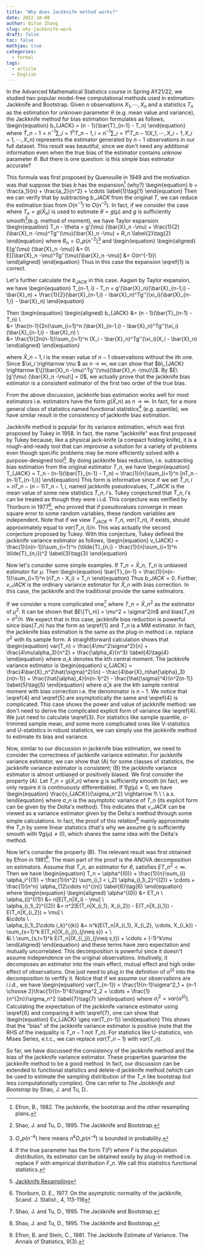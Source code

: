 ```yaml
---
title: "Why does Jackknife method works?"
date: 2022-10-08
author: Qifan Zhang
slug: why-jackknife-work
draft: false
toc: false
mathjax: true
categories:
  - formal
tags:
  - article
  - English
---
```

<script type="text/javascript" id="MathJax-script" async
  src="https://cdn.jsdelivr.net/npm/mathjax@3/es5/tex-mml-chtml.js">
</script>


In the Advanced Mathematical Statistics course in Spring AY21/22, we studied two popular model-free computational methods used in estimation: Jackknife and Bootstrap. Given $n$ observations $X_1,\cdots, X_n$ and a statistics $T_n$ as the estimation for unknown parameter $\theta$ (e.g. mean value and variance), the Jackknife method for bias estimation formulates as follows,
\begin{equation}
b_{JACK} = (n - 1)(\bar{T}_{n-1} - T_n) 
\end{equation}
where $\bar{T}\_{n-1} = n^{-1}\sum\_{i=1}^n T\_{n-1,i} = n^{-1}\sum\_{i=1}^n T\_{n-1}(X\_1,\cdots,X\_{i-1},X\_{i+1},\cdots,X\_n)$ represents the estimator generated by $n-1$ observations in our full dataset. This result was beautiful, since we don't need any additional information even when the true bias of the estimator contains unknow parameter $\theta$. But there is one question: is this simple bias estimator accurate? 

This formula was first proposed by Quenouille in 1949 and the motivation was that suppose the bias $b$ has the expansion[^1] (why?)
\begin{equation}
b = \frac{a_1}{n} + \frac{a_2}{n^2} + \cdots \label{1}\tag{1}
\end{equation}
Then we can verify that by subtracting $b\_{JACK}$ from the original $T$, we can reduce the estimation bias from $O(n^{-1})$ to $O(n^{-2})$. In fact, if we consider the case where $T_n=g(\bar{X}_n)$ is used to estimate $\theta=g(\mu)$ and $g$ is sufficiently smooth[^2](e.g. method of moment), we have Taylor expansion
\begin{equation}
T_n - \theta = g'(\mu) (\bar{X}_n -\mu) + \frac{1}{2}(\bar{X}_n -\mu)^Tg''(\mu)(\bar{X}_n -\mu) + R_n \label{2}\tag{2}
\end{equation} 
where $R_n=O\_{p}(n^{-2})$[^3] and
\begin{equation}
\begin{aligned}
E\[g'(\mu) (\bar{X}_n -\mu)\] &= 0\\\
E\[(\bar{X}_n -\mu)^Tg''(\mu)(\bar{X}_n -\mu)\] &= O(n^{-1})\\\
\end{aligned}
\end{equation}
Thus in this case the expansion \eqref{1} is correct. 

Let's further calculate the $b_{JACK}$ in this case. Aagain by Taylor expansion, we have 
\begin{equation}
T\_{n-1, i} - T\_n = g'(\bar{X}\_n)(\bar{X}\_{n-1,i} - \bar{X}\_n) + \frac{1}{2}(\bar{X}\_{n-1,i} - \bar{X}\_n)^Tg''(\xi\_i)(\bar{X}_{n-1,i} - \bar{X}_n)
\end{equation}

Then 
\begin{equation}
\begin{aligned}
b\_{JACK} &= (n - 1)(\bar{T}\_{n-1} - T\_n) \\\
&= \frac{n-1}{2n}\sum\_{i=1}^n (\bar{X}\_{n-1,i} - \bar{X}\_n)^Tg''(\xi\_i)(\bar{X}_{n-1,i} - \bar{X}_n) \\\
&= \frac{1}{2n(n-1)}\sum\_{i=1}^n (X_i - \bar{X}\_n)^Tg''(\xi\_i)(X_i - \bar{X}_n)
\end{aligned}
\end{equation}

where $\bar{X}\_{n-1,i}$ is the mean value of $n-1$ observations without the ith one. Since 
$\xi\_i \rightarrow \mu $ as $n \rightarrow \infty$, we can show that $b\_{JACK} \rightarrow E\[(\bar{X}_n -\mu)^Tg''(\mu)(\bar{X}_n -\mu)\]$. By $E\[g'(\mu) (\bar{X}_n -\mu)\] = 0$, we actually prove that the jackknife bias estimator is a consistent estimator of the first two order of the true bias. 

From the above discussion, jackknife bias estimation works well for most estimators i.e. estimators have the form $g(\bar{X}\_n)$ as $n\rightarrow \infty$. In fact, for a more general class of statistics named functional statistics[^4] (e.g. quantile), we have similar result in the consistency of jackknife bias estimation. 

Jackknife method is popular for its variance estimation, which was first proposed by Tukey in 1958. In fact, the name "jackknife" was first proposed by Tukey because, like a physical jack-knife (a compact folding knife), it is a rough-and-ready tool that can improvise a solution for a variety of problems even though specific problems may be more efficiently solved with a purpose-designed tool[^5]. By doing jackknife bias reduction, i.e. subtracting bias estimation from the original estimator $T\_n$, we have
\begin{equation}
T_{JACK} = T_n - (n-1)(\bar{T}\_{n-1} - T_n) = \frac{1}{n}\sum_{i=1}^n [nT_n - (n-1)T_{n-1,i}]
\end{equation}
This form is informative since if we set $\tilde{T}\_{n,i} = nT\_n - (n-1)T\_{n-1,i}$, named jackknife pseudovalues, $T\_{JACK}$ is the mean value of some new statistics $\tilde{T}\_{n,i}$'s. Tukey conjectured that $\tilde{T}\_{n,i}$'s can be treated as though they were i.i.d. This conjecture was verified by Thorburn in 1977[^6], who proved that if pseudovalues converge in mean square error to some random variables, these random variables are independent. Note that if we view $T_{JACK}\approx T\_n$, $var(T\_n)$, if exists, should approximately equal to $var(\tilde{T}\_{n,i})/n$. This was actually the second conjecture proposed by Tukey. With this conjecture, Tukey defined the jackknife variance estimator as follows,
\begin{equation}
    v_{JACK} = \frac{1}{n(n-1)}\sum_{i=1}^n (\tilde{T}\_{n,i} - \frac{1}{n}\sum_{i=1}^n \tilde{T}_{n,i})^2 \label{3}\tag{3}
\end{equation}

Now let's consider some simple examples. If $T\_n = \bar{X}\_n$, $T\_n$ is unbiased estimator for $\mu$. Then 
\begin{equation}
\bar{T}_{n-1} = \frac{1}{n(n-1)}\sum\_{i=1}^n (nT\_n - X\_i) = T\_n
\end{equation} 
Thus $b\_{JACK} = 0$. Further, $v\_{JACK}$ is the ordinary variance estimator for $\bar{X}\_n$ with bias correction. In this case, the jackknife and the traditional provide the same estimators. 

If we consider a more complicated one[^2] where $T\_n = \bar{X}\_n^2$ as the estimator of $\mu^2$. It can be shown that $E\[T\_n\] = \mu^2 + \sigma^2/n$ and bias$(T\_n) = \sigma^2/n$. We expect that in this case, jackknife bias reduction is powerful since bias$(T\_n)$ has the form as \eqref{1} and $T\_n$ is a MM estimator. In fact, the jackknife bias estimation is the same as the plug-in method i.e. replace $\sigma^2$ with its sample form. A straightforward calculation shows that 
\begin{equation}
var(T\_n) = \frac{4\mu^2\sigma^2}{n} + \frac{4\mu\alpha_3}{n^2} + \frac{\alpha\_4}{n^3} \label{4}\tag{4}
\end{equation}
where $\alpha\_k$ denotes the kth central moment. The jackknife variance estimator is
\begin{equation}
v_{JACK} = \frac{4\bar{X}\_n^2\hat{\sigma}^2}{n} - \frac{4\bar{X}\_n\hat{\alpha}\_3}{n(n-1)} + \frac{\hat{\alpha}\_4}{n(n-1)^2} - \frac{\hat{\sigma}^4}{n^2(n-1)} \label{5}\tag{5}
\end{equation}
where $\hat{\alpha}\_k$ are the kth sample central moment with bias correction i.e. the denominator is $n - 1$. We notice that \eqref{4} and \eqref{5} are asymptotically the same and \eqref{4} is complicated. This case shows the power and value of jackknife method: we don't need to derive the complicated explicit form of variance like \eqref{4}. We just need to calculate \eqref{3}. For statistics like sample quantile, $\alpha$-trimmed sample mean, and some more complicated ones like V-statistics and U-statistics in robust statistics, we can simply use the jackknife method to estimate its bias and variance. 

Now, similar to our discussion in jackknife bias estimation, we need to consider the correctness of jackknife variance estimator. For jackknife variance estimator, we can show that (A) for some classes of statistics, the jackknife variance estimator is consistent; (B) the jackknife variance estimator is almost unbiased or positively biased. We first consider the property (A). Let $T\_n = g(\bar{X}\_n)$ where g is sufficiently smooth (in fact, we only require it is continuously differentiable). If $\nabla g (\mu) \neq 0$, we have
\begin{equation}
\frac{v\_{JACK}}{\sigma\_n^2} \rightarrow 1\ \ \ a.s.
\end{equation} 
where $\sigma\_n$ is the asymptotic variance of $T\_n$ (its explicit form can be given by the Delta's method). This indicates that $v\_{JACK}$ can be viewed as a variance estimator given by the Delta's method through some simple calculations. In fact, the proof of this relation[^2] mainly approximate the $T\_n$ by some linear statistics (that's why we assume g is sufficiently smooth with $\nabla g (\mu) \neq 0$), which shares the same idea with the Delta's method. 

Now let's consider the property (B). The relevant result was first obtained by Efron in 1981[^7]. The main part of the proof is the ANOVA decomposition on estimators. Assume that $T\_n$, an estimator for $\theta$, satisfies $ET\_n^2 < \infty$. Then we have
\begin{equation}
T\_n = \alpha^{(0)} + \frac{1}{n}\sum_{i} \alpha_i^{(1)} + \frac{1}{n^2} \sum_{i\_1 < i\_2} \alpha\_{i\_1i\_2}^{(2)} + \cdots + \frac{1}{n^n} \alpha_{12\cdots n}^{(n)} \label{6}\tag{6}
\end{equation}  
where 
\begin{equation}
\begin{aligned}
\alpha^{(0)} &= ET\_n \\\
\alpha_{i}^{(1)} &= n\[E(T\_n|X\_i) - \mu\] \\\
\alpha_{i\_1i\_2}^{(2)} &= n^2\[E(T\_n|X\_{i\_1}, X\_{i\_2}) - E(T\_n|X\_{i\_1}) - E(T\_n|X\_{i\_2}) + \mu\] \\\
&\cdots \\\
\alpha_{i\_1i\_2\cdots i\_k}^{(k)} &= n^k\[E(T\_n|X\_{i\_1}, X\_{i\_2}, \cdots, X\_{i\_k}) -  \sum_{s=1}^k E(T\_n|(X\_{i\_j})\_{j\neq s}) + \\\
&\ \ \sum_{s,t=1}^k E(T\_n|(X\_{i\_j})\_{j\neq s,t}) + \cdots + (-1)^k\mu
\end{aligned}
\end{equation}
and these terms have zero expectation and mutually uncorrelated. This decomposition is powerful since it doesn't assume independence on the original observations. Intuitively, it decomposes an estimator into the main effect, mutual effect and high order effect of observations. One just need to plug in the definition of $\alpha^{(i)}$ into the decomposition to verfify it. Notice that if we assume our observations are i.i.d., we have
\begin{equation}
var(T\_{n-1}) = \frac{1}{n-1}\sigma^2\_1 + {n-1 \choose 2}\frac{1}{(n-1)^4}\sigma^2\_2 + \cdots + \frac{1}{n^{2n}}\sigma_n^2 \label{7}\tag{7}
\end{equation}
where $\sigma_i^2 = var(\alpha^{(i)})$. Calculating the expectation of the jackknife variance estimator using \eqref{6} and comparing it with \eqref{7}, one can show that
\begin{equation}
Ev_{JACK} \geq var(T\_{n-1})
\end{equation}
This shows that the "bias" of the jackknife variance estimator is positive (note that the RHS of the inequality is $T\_{n-1}$ not $T\_{n}$). For statistics like U-statistics, von Mises Series, e.t.c., we can replace $var(T\_{n-1})$ with $var(T\_{n})$.

So far, we have discussed the consistency of the jackknife method and the bias of the jackknife variance estimator. These properties guarantee the jackknife method to be a good method. In fact, our discussion can be extended to functional statistics and delete-d jackknife method (which can be used to estimate the sampling distribution of the $T\_n$ like bootstrap but less computationally complex). One can refer to *The Jackknife and Bootstrap* by Shao, J. and Tu, D..

[^1]: Efron, B., 1982. The jackknife, the bootstrap and the other resampling plans. 
[^2]: Shao, J. and Tu, D., 1995. The Jackknife and Bootstrap.
[^3]: $O\_p(n^{-k})$ here means $n^kO\_p(n^{-k})$ is bounded in probability.
[^4]: If the true parameter has the form $T(F)$ where $F$ is the population distribution, its estimator can be obtained easily by plug-in method i.e. replace $F$ with  empirical distribution $F\_n$. We call this statistics functional statistics. 
[^5]: [Jackknife Resampling](https://en.wikipedia.org/wiki/Jackknife_resampling)
[^6]: Thorburn, D. E., 1977. On the asymptotic normality of the jackknife, Scand. J. Statist., 4, 113-118
[^7]: Efron, B. and Stein, C., 1981. The Jackknife Estimate of Variance. The Annals of Statistics, 9(3).
